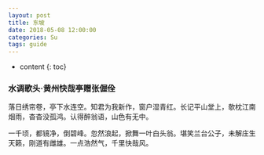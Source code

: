 ```yaml
---
layout: post
title: 东坡
date: 2018-05-08 12:00:00
categories: Su
tags: guide
---
```


* content
{: toc}

### 水调歌头·黄州快哉亭赠张偓佺

落日绣帘卷，亭下水连空。知君为我新作，窗户湿青红。长记平山堂上，欹枕江南烟雨，杳杳没孤鸿。认得醉翁语，山色有无中。

一千顷，都镜净，倒碧峰。忽然浪起，掀舞一叶白头翁。堪笑兰台公子，未解庄生天籁，刚道有雌雄。一点浩然气，千里快哉风。

